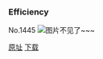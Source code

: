 ### Efficiency
No.1445
![图片不见了~~~](https://imgs.xkcd.com/comics/efficiency.png)

[原址](https://xkcd.com//1445) [下载](https://imgs.xkcd.com/comics/efficiency.png)

